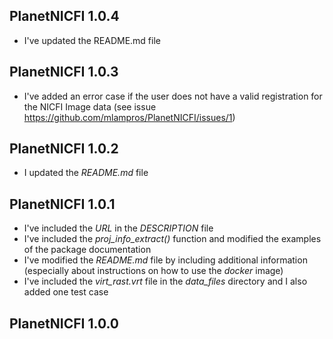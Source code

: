 

## PlanetNICFI 1.0.4

* I've updated the README.md file


## PlanetNICFI 1.0.3

* I've added an error case if the user does not have a valid registration for the NICFI Image data (see issue https://github.com/mlampros/PlanetNICFI/issues/1)


## PlanetNICFI 1.0.2

* I updated the *README.md* file


## PlanetNICFI 1.0.1

* I've included the *URL* in the *DESCRIPTION* file
* I've included the *proj_info_extract()* function and modified the examples of the package documentation
* I've modified the *README.md* file by including additional information (especially about instructions on how to use the *docker* image)
* I've included the *virt_rast.vrt* file in the *data_files* directory and I also added one test case


## PlanetNICFI 1.0.0
